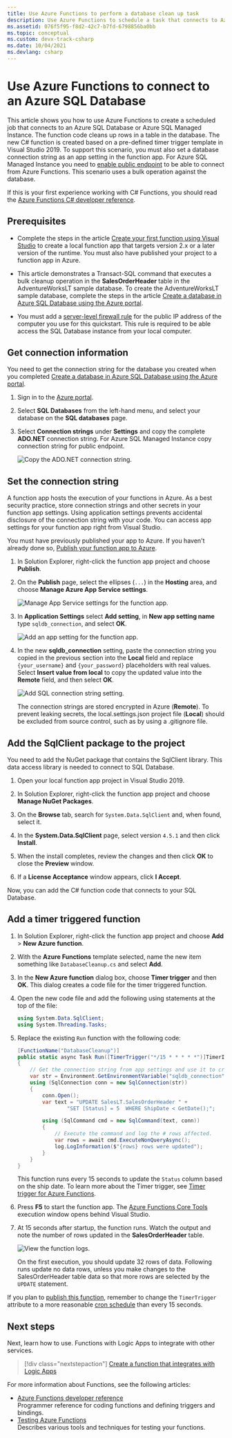```yaml
---
title: Use Azure Functions to perform a database clean up task 
description: Use Azure Functions to schedule a task that connects to Azure SQL Database to periodically clean up rows.
ms.assetid: 076f5f95-f8d2-42c7-b7fd-6798856ba0bb
ms.topic: conceptual
ms.custom: devx-track-csharp
ms.date: 10/04/2021
ms.devlang: csharp
---
```


# Use Azure Functions to connect to an Azure SQL Database

This article shows you how to use Azure Functions to create a scheduled job that connects to an Azure SQL Database or Azure SQL Managed Instance. The function code cleans up rows in a table in the database. The new C# function is created based on a pre-defined timer trigger template in Visual Studio 2019. To support this scenario, you must also set a database connection string as an app setting in the function app. For Azure SQL Managed Instance you need to [enable public endpoint](../azure-sql/managed-instance/public-endpoint-configure.md) to be able to connect from Azure Functions. This scenario uses a bulk operation against the database. 

If this is your first experience working with C# Functions, you should read the [Azure Functions C# developer reference](functions-dotnet-class-library.md).

## Prerequisites

+ Complete the steps in the article [Create your first function using Visual Studio](functions-create-your-first-function-visual-studio.md) to create a local function app that targets version 2.x or a later version of the runtime. You must also have published your project to a function app in Azure.

+ This article demonstrates a Transact-SQL command that executes a bulk cleanup operation in the **SalesOrderHeader** table in the AdventureWorksLT sample database. To create the AdventureWorksLT sample database, complete the steps in the article [Create a database in Azure SQL Database using the Azure portal](../azure-sql/database/single-database-create-quickstart.md).

+ You must add a [server-level firewall rule](../azure-sql/database/firewall-create-server-level-portal-quickstart.md) for the public IP address of the computer you use for this quickstart. This rule is required to be able access the SQL Database instance from your local computer.  

## Get connection information

You need to get the connection string for the database you created when you completed [Create a database in Azure SQL Database using the Azure portal](../azure-sql/database/single-database-create-quickstart.md).

1. Sign in to the [Azure portal](https://portal.azure.com/).

1. Select **SQL Databases** from the left-hand menu, and select your database on the **SQL databases** page.

1. Select **Connection strings** under **Settings** and copy the complete **ADO.NET** connection string. For Azure SQL Managed Instance copy connection string for public endpoint.

    ![Copy the ADO.NET connection string.](./media/functions-scenario-database-table-cleanup/adonet-connection-string.png)

## Set the connection string

A function app hosts the execution of your functions in Azure. As a best security practice, store connection strings and other secrets in your function app settings. Using application settings prevents accidental disclosure of the connection string with your code. You can access app settings for your function app right from Visual Studio.

You must have previously published your app to Azure. If you haven't already done so, [Publish your function app to Azure](functions-develop-vs.md#publish-to-azure).

1. In Solution Explorer, right-click the function app project and choose **Publish**.

1. On the **Publish** page, select the ellipses (`...`) in the **Hosting** area, and choose **Manage Azure App Service settings**. 

    ![Manage App Service settings for the function app.](./media/functions-scenario-database-table-cleanup/publish-new-resource.png)

1. In **Application Settings** select **Add setting**, in **New app setting name** type `sqldb_connection`, and select **OK**.

    ![Add an app setting for the function app.](./media/functions-scenario-database-table-cleanup/functions-app-service-add-setting.png)

1. In the new **sqldb_connection** setting, paste the connection string you copied in the previous section into the **Local** field and replace `{your_username}` and `{your_password}` placeholders with real values. Select **Insert value from local** to copy the updated value into the **Remote** field, and then select **OK**.

    ![Add SQL connection string setting.](./media/functions-scenario-database-table-cleanup/functions-app-service-settings-connection-string.png)

    The connection strings are stored encrypted in Azure (**Remote**). To prevent leaking secrets, the local.settings.json project file (**Local**) should be excluded from source control, such as by using a .gitignore file.

## Add the SqlClient package to the project

You need to add the NuGet package that contains the SqlClient library. This data access library is needed to connect to SQL Database.

1. Open your local function app project in Visual Studio 2019.

1. In Solution Explorer, right-click the function app project and choose **Manage NuGet Packages**.

1. On the **Browse** tab, search for ```System.Data.SqlClient``` and, when found, select it.

1. In the **System.Data.SqlClient** page, select version `4.5.1` and then click **Install**.

1. When the install completes, review the changes and then click **OK** to close the **Preview** window.

1. If a **License Acceptance** window appears, click **I Accept**.

Now, you can add the C# function code that connects to your SQL Database.

## Add a timer triggered function

1. In Solution Explorer, right-click the function app project and choose **Add** > **New Azure function**.

1. With the **Azure Functions** template selected, name the new item something like `DatabaseCleanup.cs` and select **Add**.

1. In the **New Azure function** dialog box, choose **Timer trigger** and then **OK**. This dialog creates a code file for the timer triggered function.

1. Open the new code file and add the following using statements at the top of the file:

    ```cs
    using System.Data.SqlClient;
    using System.Threading.Tasks;
    ```

1. Replace the existing `Run` function with the following code:

    ```cs
    [FunctionName("DatabaseCleanup")]
    public static async Task Run([TimerTrigger("*/15 * * * * *")]TimerInfo myTimer, ILogger log)
    {
        // Get the connection string from app settings and use it to create a connection.
        var str = Environment.GetEnvironmentVariable("sqldb_connection");
        using (SqlConnection conn = new SqlConnection(str))
        {
            conn.Open();
            var text = "UPDATE SalesLT.SalesOrderHeader " +
                    "SET [Status] = 5  WHERE ShipDate < GetDate();";

            using (SqlCommand cmd = new SqlCommand(text, conn))
            {
                // Execute the command and log the # rows affected.
                var rows = await cmd.ExecuteNonQueryAsync();
                log.LogInformation($"{rows} rows were updated");
            }
        }
    }
    ```

    This function runs every 15 seconds to update the `Status` column based on the ship date. To learn more about the Timer trigger, see [Timer trigger for Azure Functions](functions-bindings-timer.md).

1. Press **F5** to start the function app. The [Azure Functions Core Tools](functions-develop-local.md) execution window opens behind Visual Studio.

1. At 15 seconds after startup, the function runs. Watch the output and note the number of rows updated in the **SalesOrderHeader** table.

    ![View the function logs.](./media/functions-scenario-database-table-cleanup/function-execution-results-log.png)

    On the first execution, you should update 32 rows of data. Following runs update no data rows, unless you make changes to the SalesOrderHeader table data so that more rows are selected by the `UPDATE` statement.

If you plan to [publish this function](functions-develop-vs.md#publish-to-azure), remember to change the `TimerTrigger` attribute to a more reasonable [cron schedule](functions-bindings-timer.md#ncrontab-expressions) than every 15 seconds.

## Next steps

Next, learn how to use. Functions with Logic Apps to integrate with other services.

> [!div class="nextstepaction"]
> [Create a function that integrates with Logic Apps](functions-twitter-email.md)

For more information about Functions, see the following articles:

+ [Azure Functions developer reference](functions-reference.md)  
  Programmer reference for coding functions and defining triggers and bindings.
+ [Testing Azure Functions](functions-test-a-function.md)  
  Describes various tools and techniques for testing your functions.  
